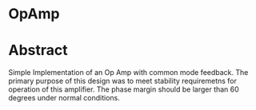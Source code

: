 # OpAmp
# Abstract
Simple Implementation of an Op Amp with common mode feedback. The primary purpose of this design was to meet stability requiremetns for operation of this amplifier. The phase margin should be larger than 60 degrees under normal conditions.

